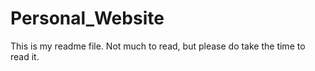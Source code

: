# Personal_Website

This is my readme file. Not much to read, but please do take the time to read it.
